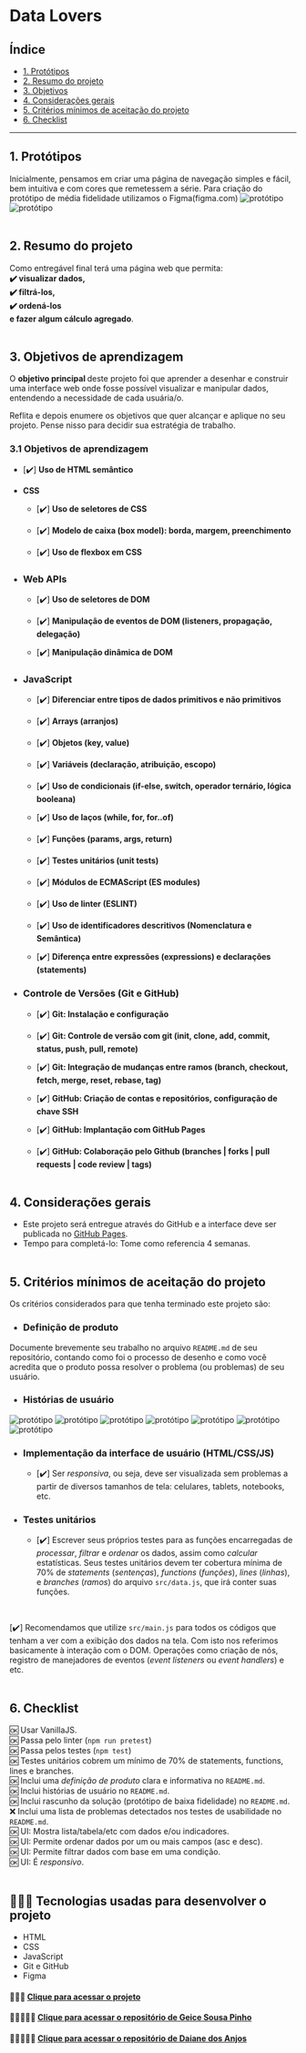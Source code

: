 # Data Lovers

## Índice

* [1. Protótipos](#1-protótipos)
* [2. Resumo do projeto](#2-resumo-do-projeto)
* [3. Objetivos](#3-objetivos-de-aprendizagem)
* [4. Considerações gerais](#4-considerações-gerais)
* [5. Critérios mínimos de aceitação do projeto](#5-critérios-mínimos-de-aceitação-do-projeto)
* [6. Checklist](#9-checklist)

***

## 1. Protótipos
Inicialmente, pensamos em criar uma página de navegação simples e fácil, bem intuitiva e com cores que remetessem a série. Para criação do protótipo de média fidelidade utilizamos o Figma(figma.com)
![protótipo](./images/prototipo%20figma.PNG)
![protótipo](./images/prototipo%20figma%20pag2.jpeg)
 <br> <br>

## 2. Resumo do projeto

Como entregável final terá uma página web que permita: <br>
**✔️ visualizar dados, <br>
✔️ filtrá-los, <br> ✔️ ordená-los <br> e fazer algum cálculo agregado**. 
 <br>
 <br> 

## 3. Objetivos de aprendizagem

O <strong> objetivo principal </strong> deste projeto foi que aprender a desenhar e construir uma interface web onde fosse possível visualizar e manipular dados, entendendo a necessidade de cada usuária/o.

Reflita e depois enumere os objetivos que quer alcançar e aplique no seu projeto. Pense nisso para decidir sua estratégia de trabalho.

### 3.1 Objetivos de aprendizagem

- [✔️] **Uso de HTML semântico**

- **CSS**
  - [✔️] **Uso de seletores de CSS**

  - [✔️] **Modelo de caixa (box model): borda, margem, preenchimento**

  - [✔️] **Uso de flexbox em CSS**

- ### Web APIs

  - [✔️] **Uso de seletores de DOM**

  - [✔️] **Manipulação de eventos de DOM (listeners, propagação, delegação)**

  - [✔️] **Manipulação dinâmica de DOM**

 
- ### JavaScript

  - [✔️] **Diferenciar entre tipos de dados primitivos e não primitivos**

  - [✔️] **Arrays (arranjos)**

  - [✔️] **Objetos (key, value)**

  - [✔️] **Variáveis (declaração, atribuição, escopo)**

  - [✔️] **Uso de condicionais (if-else, switch, operador ternário, lógica booleana)**

  - [✔️] **Uso de laços (while, for, for..of)**

  - [✔️] **Funções (params, args, return)**

  - [✔️] **Testes unitários (unit tests)**

  - [✔️] **Módulos de ECMAScript (ES modules)**

  - [✔️] **Uso de linter (ESLINT)**

  - [✔️] **Uso de identificadores descritivos (Nomenclatura e Semântica)**

  - [✔️] **Diferença entre expressões (expressions) e declarações (statements)**

- ### Controle de Versões (Git e GitHub)

  - [✔️] **Git: Instalação e configuração**

  - [✔️] **Git: Controle de versão com git (init, clone, add, commit, status, push, pull, remote)**

  - [✔️] **Git: Integração de mudanças entre ramos (branch, checkout, fetch, merge, reset, rebase, tag)**

  - [✔️] **GitHub: Criação de contas e repositórios, configuração de chave SSH**

  - [✔️] **GitHub: Implantação com GitHub Pages**

  - [✔️] **GitHub: Colaboração pelo Github (branches | forks | pull requests | code review | tags)**
<br> <br>

## 4. Considerações gerais

* Este projeto será entregue através do GitHub e a interface deve ser publicada no [GitHub Pages](https://pages.github.com/).
* Tempo para completá-lo: Tome como referencia 4 semanas.
<br> <br>

## 5. Critérios mínimos de aceitação do projeto

Os critérios considerados para que tenha terminado este projeto são:

- ### Definição de produto

Documente brevemente seu trabalho no arquivo `README.md` de seu repositório,
contando como foi o processo de desenho e como você acredita que o produto possa
resolver o problema (ou problemas) de seu usuário.

- ### Histórias de usuário

![protótipo](./images/historia%20de%20usuario.PNG)
![protótipo](./images/historia%20de%20usuario2.PNG)
![protótipo](./images/historia%20de%20usuario3.PNG)
![protótipo](./images/historia%20de%20usuario4.PNG)
![protótipo](./images/historia%20de%20usuario5.PNG)
![protótipo](./images/historia%20de%20usuario6.PNG)
![protótipo](./images/historia%20de%20usuario7.PNG)

- ### Implementação da interface de usuário (HTML/CSS/JS)

  - [✔️] Ser _responsiva_, ou seja, deve ser visualizada sem problemas a partir de diversos tamanhos de tela: celulares, tablets, notebooks, etc.


- ### Testes unitários
  - [✔️] Escrever seus próprios testes para as funções encarregadas de _processar_, _filtrar_ e _ordenar_ os dados, assim como _calcular_ estatísticas. Seus testes unitários devem ter cobertura mínima de 70% de _statements_ (_sentenças_), _functions_ (_funções_), _lines_ (_linhas_), e _branches_ (_ramos_) do arquivo `src/data.js`, que irá conter suas funções.
 
 <br>

 [✔️] Recomendamos que utilize `src/main.js` para todos os códigos que tenham a ver com a exibição dos dados na tela. Com isto nos referimos basicamente à interação com o DOM. Operações como criação de nós, registro de manejadores de eventos (_event listeners_ ou _event handlers_) e etc.
 <br>  <br>

## 6. Checklist

  🆗 Usar VanillaJS. <br>
  🆗 Passa pelo linter (`npm run pretest`) <br>
  🆗 Passa pelos testes (`npm test`) <br>
  🆗 Testes unitários cobrem um mínimo de 70% de statements, functions, lines e branches. <br>
  🆗 Inclui uma _definição de produto_ clara e informativa no `README.md`. <br>
  🆗 Inclui histórias de usuário no `README.md`. <br>
  🆗 Inclui rascunho da solução (protótipo de baixa fidelidade) no `README.md`. 
  ❌ Inclui uma lista de problemas detectados nos testes de usabilidade no `README.md`. <br>
  🆗 UI: Mostra lista/tabela/etc com dados e/ou indicadores. <br>
  🆗 UI: Permite ordenar dados por um ou mais campos (asc e desc). <br>
  🆗 UI: Permite filtrar dados com base em uma condição. <br>
  🆗 UI: É _responsivo_. <br> <br>



<h2> 👩🏾‍💻 Tecnologias usadas para desenvolver o projeto </h2>

- HTML
- CSS
- JavaScript
- Git e GitHub
- Figma

#### 💞🎯💼 [Clique para acessar o projeto](https://daianedosanjos.github.io/data-lovers/src/)

#### 👩🏾‍💼🎯💼 [Clique para acessar o repositório de Geice Sousa Pinho](link)

#### 👩🏾‍💼🎯💼 [Clique para acessar o repositório de Daiane dos Anjos](link)